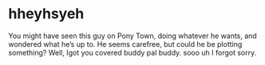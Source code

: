 # hheyhsyeh
You might have seen this guy on Pony Town, doing whatever he wants, and wondered what he’s up to. He seems carefree, but could he be plotting something? Well, Igot you covered buddy pal buddy.
sooo
uh
I forgot sorry.

